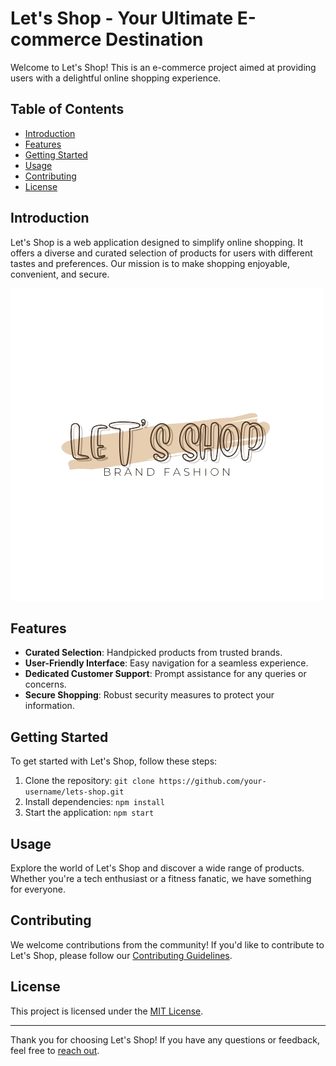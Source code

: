 # Let's Shop - Your Ultimate E-commerce Destination

Welcome to Let's Shop! This is an e-commerce project aimed at providing users with a delightful online shopping experience.

## Table of Contents
- [Introduction](#introduction)
- [Features](#features)
- [Getting Started](#getting-started)
- [Usage](#usage)
- [Contributing](#contributing)
- [License](#license)

## Introduction

Let's Shop is a web application designed to simplify online shopping. It offers a diverse and curated selection of products for users with different tastes and preferences. Our mission is to make shopping enjoyable, convenient, and secure.

![Let's Shop Logo](./src/assets/Lets_Shop.png)

## Features

- **Curated Selection**: Handpicked products from trusted brands.
- **User-Friendly Interface**: Easy navigation for a seamless experience.
- **Dedicated Customer Support**: Prompt assistance for any queries or concerns.
- **Secure Shopping**: Robust security measures to protect your information.

## Getting Started

To get started with Let's Shop, follow these steps:

1. Clone the repository: `git clone https://github.com/your-username/lets-shop.git`
2. Install dependencies: `npm install`
3. Start the application: `npm start`

## Usage

Explore the world of Let's Shop and discover a wide range of products. Whether you're a tech enthusiast or a fitness fanatic, we have something for everyone.

## Contributing

We welcome contributions from the community! If you'd like to contribute to Let's Shop, please follow our [Contributing Guidelines](CONTRIBUTING.md).

## License

This project is licensed under the [MIT License](LICENSE).

---

Thank you for choosing Let's Shop! If you have any questions or feedback, feel free to [reach out](#contact).
